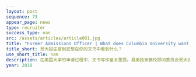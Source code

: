 ```yaml
---
layout: post
sequence: 73
appear_page: news
type: recruiter
success_type: nan
src: /assets/articles/article081.jpg
title: "Former Admissions Officer | What does Columbia University want to see in your personal statement?"
title_short: 哥大招生官到底想在你的文书中看到什么？
use_short_title: nan
description: 在美国大学的申请过程中，文书写作至关重要。易美独家藤校顾问委员会哥大资深前招生官阿尔伦女士说在两名硬件条件相差无几的候选人中，优秀的文书往往成为其中一人取胜的关键。
year: 2018
---
```


